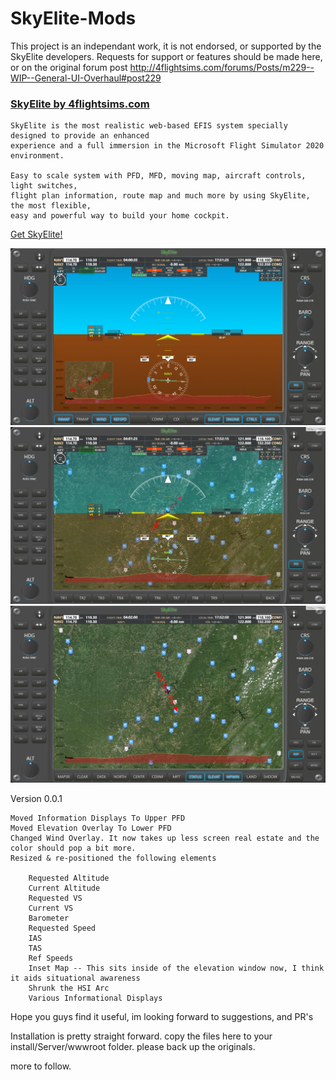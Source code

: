 # SkyElite-Mods
This project is an independant work, it is not endorsed, or supported by the SkyElite developers. Requests for support or features should be made here, or on the original forum post http://4flightsims.com/forums/Posts/m229--WIP--General-UI-Overhaul#post229

### [SkyElite by 4flightsims.com](http://skyelite4mfs.com/downloads.html)
```PFD and MFD for MFS 2020
SkyElite is the most realistic web-based EFIS system specially designed to provide an enhanced
experience and a full immersion in the Microsoft Flight Simulator 2020 environment.

Easy to scale system with PFD, MFD, moving map, aircraft controls, light switches,
flight plan information, route map and much more by using SkyElite, the most flexible,
easy and powerful way to build your home cockpit.
```
[Get SkyElite!](http://skyelite4mfs.com/downloads.html)

![beta](/previews/preview-pfd-inmap-v1.PNG)
![beta](/previews/preview-pfd-trmap-v1.PNG)
![beta](/previews/preview-map-v1.PNG)


Version 0.0.1


    Moved Information Displays To Upper PFD
    Moved Elevation Overlay To Lower PFD
    Changed Wind Overlay. It now takes up less screen real estate and the color should pop a bit more.
    Resized & re-positioned the following elements

        Requested Altitude
        Current Altitude
        Requested VS
        Current VS
        Barometer
        Requested Speed
        IAS
        TAS
        Ref Speeds
        Inset Map -- This sits inside of the elevation window now, I think it aids situational awareness
        Shrunk the HSI Arc
        Various Informational Displays



Hope you guys find it useful, im looking forward to suggestions, and PR's

Installation is pretty straight forward.
copy the files here to your install/Server/wwwroot folder.
please back up the originals.

more to follow.
